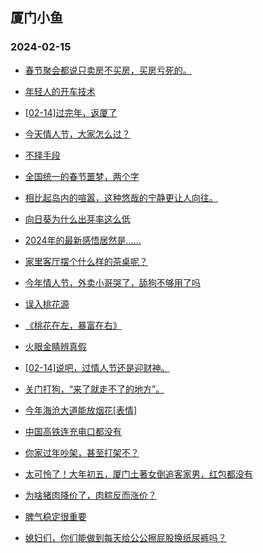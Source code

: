 ## 厦门小鱼 
### 2024-02-15

+ [春节聚会都说只卖房不买房，买房亏死的。](http://bbs.xmfish.com/read-htm-tid-18145931.html)

+ [年轻人的开车技术](http://bbs.xmfish.com/read-htm-tid-18145900.html)

+ [[02-14]过完年，返厦了](http://bbs.xmfish.com/read-htm-tid-18145903.html)

+ [今天情人节，大家怎么过？](http://bbs.xmfish.com/read-htm-tid-18145945.html)

+ [不择手段](http://bbs.xmfish.com/read-htm-tid-18145890.html)

+ [全国统一的春节噩梦，两个字](http://bbs.xmfish.com/read-htm-tid-18145976.html)

+ [相比起岛内的喧嚣，这种悠哉的宁静更让人向往。](http://bbs.xmfish.com/read-htm-tid-18145969.html)

+ [向日葵为什么出芽率这么低](http://bbs.xmfish.com/read-htm-tid-18145905.html)

+ [2024年的最新感悟居然是……](http://bbs.xmfish.com/read-htm-tid-18145941.html)

+ [家里客厅摆个什么样的茶桌呢？](http://bbs.xmfish.com/read-htm-tid-18145952.html)

+ [今年情人节，外卖小哥哭了，舔狗不够用了吗](http://bbs.xmfish.com/read-htm-tid-18146009.html)

+ [误入桃花源](http://bbs.xmfish.com/read-htm-tid-18145936.html)

+ [《桃花在左，暴富在右》](http://bbs.xmfish.com/read-htm-tid-18145968.html)

+ [火眼金睛辨真假](http://bbs.xmfish.com/read-htm-tid-18146024.html)

+ [[02-14]说吧，过情人节还是迎财神。](http://bbs.xmfish.com/read-htm-tid-18146045.html)

+ [关门打狗，“来了就走不了的地方”。](http://bbs.xmfish.com/read-htm-tid-18146057.html)

+ [今年海沧大道能放烟花[表情]](http://bbs.xmfish.com/read-htm-tid-18146034.html)

+ [中国高铁连充电口都没有](http://bbs.xmfish.com/read-htm-tid-18146038.html)

+ [你家过年吵架，甚至打架不？](http://bbs.xmfish.com/read-htm-tid-18146030.html)

+ [太可怜了！大年初五，厦门土著女倒追客家男，红包都没有](http://bbs.xmfish.com/read-htm-tid-18146077.html)

+ [为啥猪肉降价了，肉粽反而涨价？](http://bbs.xmfish.com/read-htm-tid-18146025.html)

+ [脾气稳定很重要](http://bbs.xmfish.com/read-htm-tid-18146083.html)

+ [媳妇们，你们能做到每天给公公擦屁股换纸尿裤吗？](http://bbs.xmfish.com/read-htm-tid-18146067.html)

